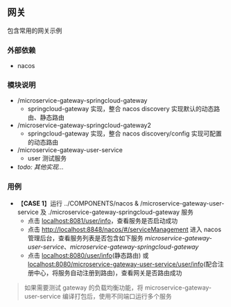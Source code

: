 ## 网关
包含常用的网关示例

### 外部依赖
* nacos

### 模块说明
* /microservice-gateway-springcloud-gateway
  * springcloud-gateway 实现，整合 nacos discovery 实现默认的动态路由、静态路由
* /microservice-gateway-springcloud-gateway2
  * springcloud-gateway 实现，整合 nacos discovery/config 实现可配置的动态路由
* /microservice-gateway-user-service
  * user 测试服务
* *todo: 其他实现...*

### 用例
* 【**CASE 1**】运行 ../COMPONENTS/nacos & /microservice-gateway-user-service 及 ./microservice-gateway-springcloud-gateway 服务
  * 点击 [localhost:8081/user/info](http://localhost:8081/user/info)，查看服务是否启动成功 
  * 点击 [http://localhost:8848/nacos/#/serviceManagement](http://localhost:8848/nacos/#/serviceManagement) 进入 nacos 管理后台，查看服务列表是否包含如下服务 *microservice-gateway-user-service*、*microservice-gateway-springcloud-gateway*
  * 点击 [localhost:8080/user/info](http://localhost:8080/user/info)(静态路由) 或 [localhost:8080/microservice-gateway-user-service/user/info](http://localhost:8080/microservice-gateway-user-service/user/info)(配合注册中心，将服务自动注册到路由)，查看网关是否路由成功
> 如果需要测试 gateway 的负载均衡功能，将 microservice-gateway-user-service 编译打包后，使用不同端口运行多个服务
